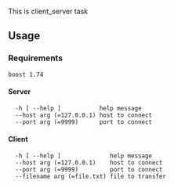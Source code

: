 This is client_server task

## Usage

### Requirements

`boost 1.74`

#### Server
```
  -h [ --help ]           help message
  --host arg (=127.0.0.1) host to connect
  --port arg (=9999)      port to connect
```

#### Client
```
  -h [ --help ]              help message
  --host arg (=127.0.0.1)    host to connect
  --port arg (=9999)         port to connect
  --filename arg (=file.txt) file to transfer
```